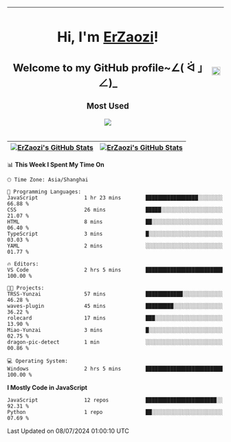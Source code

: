 |<h1>Hi, I'm <a href="https://github.com/erzaozi">ErZaozi</a>! </h1><h2>Welcome to my GitHub profile~∠( ᐛ 」∠)_</h2><p><h3>Most Used</h3><img src="https://skillicons.dev/icons?i=github,vscode,visualstudio,ubuntu,postman,pycharm,webstorm,git,docker"></p>|<img decoding="async" align=center src="https://cdn.jsdelivr.net/gh/erzaozi/erzaozi/image.gif" width="100%">|
| ----- | ----- |

| <a href="https://github.com/erzaozi"><img align="center" src="https://github-readme-stats.vercel.app/api/top-langs/?username=erzaozi&title_color=44cef6&text_color=4b5cc4&icon_color=2bbc8a&bg_color=white&langs_count=4&hide_border=true" alt="ErZaozi's GitHub Stats" /></a> | <a href="https://github.com/erzaozi"><img align="center" src="https://github-readme-stats.vercel.app/api?username=erzaozi&show_icons=true&line_height=27&count_private=true&title_color=44cef6&text_color=4b5cc4&icon_color=2bbc8a&bg_color=white&hide_border=true" alt="ErZaozi's GitHub Stats" /></a> |
| ----- | ----- |
<!--START_SECTION:waka-->
📊 **This Week I Spent My Time On** 

```text
🕑︎ Time Zone: Asia/Shanghai

💬 Programming Languages: 
JavaScript               1 hr 23 mins        █████████████████░░░░░░░░   66.88 % 
CSS                      26 mins             █████░░░░░░░░░░░░░░░░░░░░   21.07 % 
HTML                     8 mins              ██░░░░░░░░░░░░░░░░░░░░░░░   06.40 % 
TypeScript               3 mins              █░░░░░░░░░░░░░░░░░░░░░░░░   03.03 % 
YAML                     2 mins              ░░░░░░░░░░░░░░░░░░░░░░░░░   01.77 % 

🔥 Editors: 
VS Code                  2 hrs 5 mins        █████████████████████████   100.00 % 

🐱‍💻 Projects: 
TRSS-Yunzai              57 mins             ████████████░░░░░░░░░░░░░   46.28 % 
waves-plugin             45 mins             █████████░░░░░░░░░░░░░░░░   36.22 % 
rolecard                 17 mins             ███░░░░░░░░░░░░░░░░░░░░░░   13.90 % 
Miao-Yunzai              3 mins              █░░░░░░░░░░░░░░░░░░░░░░░░   02.75 % 
dragon-pic-detect        1 min               ░░░░░░░░░░░░░░░░░░░░░░░░░   00.86 % 

💻 Operating System: 
Windows                  2 hrs 5 mins        █████████████████████████   100.00 % 
```

**I Mostly Code in JavaScript** 

```text
JavaScript               12 repos            ███████████████████████░░   92.31 % 
Python                   1 repo              ██░░░░░░░░░░░░░░░░░░░░░░░   07.69 % 
```




 Last Updated on 08/07/2024 01:00:10 UTC
<!--END_SECTION:waka-->
